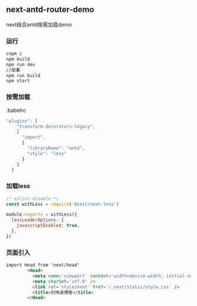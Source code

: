 ## next-antd-router-demo
next结合antd按需加载demo

### 运行
```bash
cnpm i 
npm build
npm run dev
//部署
npm run build 
npm start


```
### 按需加载
.babelrc
```js
"plugins": [
    "transform-decorators-legacy",
    [
      "import",
      {
        "libraryName": "antd",
        "style": "less"
      }
    ]
  ]

```
### 加载less
    
```js
/* eslint-disable */
const withLess = require('@zeit/next-less')

module.exports = withLess({
  lessLoaderOptions: {
    javascriptEnabled: true,
  },
})


```
### 页面引入
```html
import Head from 'next/head'
        <Head>
          <meta name='viewport' content='width=device-width, initial-scale=1' />
          <meta charSet='utf-8' />
          <link rel='stylesheet' href='/_next/static/style.css' />
          <title>刘伟波博客</title>
        </Head>
```